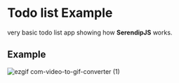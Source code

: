 # Todo list Example

very basic todo list app showing how **SerendipJS** works.

## Example

![ezgif com-video-to-gif-converter (1)](https://github.com/AugustinSorel/SerendipJS/assets/48162609/721610ab-88e3-4fb5-86e3-20b1199fc19a)
